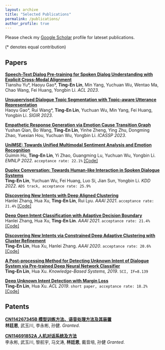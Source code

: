 ```yaml
---
layout: archive
title: "Selected Publications"
permalink: /publications/
author_profile: true
---
```

Please check my [Google Scholar](https://scholar.google.com/citations?user=XNdFVMAAAAAJ&hl=en) profile for lateset publications.

 (* denotes equal contribution)

## Papers
<b>[Speech-Text Dialog Pre-training for Spoken Dialog Understanding with Explicit Cross-Modal Alignment]()</b> <br> 
Tianshu Yu*, Haoyu Gao\*, <b>Ting-En Lin</b>, Min Yang, Yuchuan Wu, Wentao Ma, Chao Wang, Fei Huang, Yongbin Li. <i>ACL 2023</i>.

<b>[Unsupervised Dialogue Topic Segmentation with Topic-aware Utterance Representation](https://arxiv.org/pdf/2305.02747.pdf)</b> <br> 
Haoyu Gao*, Rui Wang\*, <b>Ting-En Lin</b>, Yuchuan Wu, Min Yang, Fei Huang, Yongbin Li. <i>SIGIR 2023</i>.

<b>[Empathetic Response Generation via Emotion Cause Transition Graph](https://arxiv.org/pdf/2205.15060)</b> <br> 
Yushan Qian, Bo Wang, <b>Ting-En Lin</b>, Yinhe Zheng, Ying Zhu, Dongming Zhao, Yuexian Hou, Yuchuan Wu, Yongbin Li. <i>ICASSP 2023</i>.

<b>[UniMSE: Towards Unified Multimodal Sentiment Analysis and Emotion Recognition](https://arxiv.org/pdf/2205.15060)</b> <br> 
Guimin Hu, <b>Ting-En Lin</b>, Yi Zhao, Guangming Lu, Yuchuan Wu, Yongbin Li. <i>EMNLP 2022</i>. `acceptance rate: 22.1%` [[Code]](https://github.com/lemei/unimse)

<b>[Duplex Conversation: Towards Human-like Interaction in Spoken Dialogue Systems](https://arxiv.org/pdf/2205.15060)</b> <br> 
<b>Ting-En Lin</b>, Yuchuan Wu, Fei Huang, Luo Si, Jian Sun, Yongbin Li. <i>KDD 2022</i>. `ADS track, acceptance rate: 25.9%`

<b>[Discovering New Intents with Deep Aligned Clustering](https://ojs.aaai.org/index.php/AAAI/article/view/17689/17496)</b> <br> 
Hanlei Zhang, Hua Xu, <b>Ting-En Lin</b>, Rui Lyu. <i>AAAI 2021</i>. `acceptance rate: 21.4%` [[Code]](https://github.com/thuiar/TEXTOIR)

<b>[Deep Open Intent Classification with Adaptive Decision Boundary](https://www.aaai.org/AAAI21Papers/AAAI-9723.ZhangH.pdf)</b> <br> 
Hanlei Zhang, Hua Xu, <b>Ting-En Lin</b>. <i>AAAI 2021</i>. `acceptance rate: 21.4%` [[Code]](https://github.com/thuiar/TEXTOIR)

<b>[Discovering New Intents via Constrained Deep Adaptive Clustering with Cluster Refinement](https://ojs.aaai.org/index.php/AAAI/article/download/6353/6209)</b> <br> 
<b>Ting-En Lin</b>, Hua Xu, Hanlei Zhang. <i>AAAI 2020</i>. `acceptance rate: 20.6%` [[Code]](https://github.com/thuiar/CDAC-plus/)

<b>[A Post-processing Method for Detecting Unknown Intent of Dialogue System via Pre-trained Deep Neural Network Classifier](https://www.sciencedirect.com/science/article/abs/pii/S0950705119304034)</b> <br> 
<b>Ting-En Lin</b>, Hua Xu. <i>Knowledge-Based Systems, 2019</i>. `SCI, IF=8.139`

<b>[Deep Unknown Intent Detection with Margin Loss](https://aclanthology.org/P19-1548.pdf)</b> <br> 
<b>Ting-En Lin</b>, Hua Xu. <i>ACL 2019</i>. `short paper, acceptance rate: 18.2%` [[Code]](https://github.com/thuiar/DeepUnkID)

<!-- <b>[Automated Machine Learning for Internet of Things](https://ieeexplore.ieee.org/abstract/document/7991112)</b> <br> 
Che-Min Chung, Cai-Cing Chen, Wei-Ping Shih, <b>Ting-En Lin</b>, Rui-Jun Yeh, Iru Wang. <i>ICCE-TW 2017</i>. -->


## Patents
<b>[CN114267345B 模型训练方法、语音处理方法及其装置](https://patents.google.com/patent/CN114267345B/zh)</b> <br> 
<b>林廷恩</b>, 武玉川, 李永彬, 孙健. <i>Granted</i>.

<b>[CN114691852A 人机对话系统及方法](https://patents.google.com/patent/CN114691852A/zh)</b> <br> 
李永彬, 武玉川, 黎航宇, 马文涛, <b>林廷恩</b>, 戴音培, 孙健 <i>Granted</i>.
<!-- 
<b>[CN113887554A 处理反馈语的方法以及装置](https://patents.google.com/patent/CN113887554A/zh)</b> <br> 
<b>林廷恩</b>, 武玉川, 李永彬, 孙健. <i>Under review</i>.

<b>[CN114077666A 对话意图分类方法、装置和非易失性计算机存储介质](https://patents.google.com/patent/CN114077666A/zh)</b> <br> 
徐华, 张瀚镭, <b>林廷恩</b>. <i>Under review</i>.

https://www.patentguru.com/cn/search?inventor=%22%E6%9E%97%E5%BB%B7%E6%81%A9%22&assignee=%22%E9%98%BF%E9%87%8C%E5%B7%B4%E5%B7%B4%E8%BE%BE%E6%91%A9%E9%99%A2%EF%BC%88%E6%9D%AD%E5%B7%9E%EF%BC%89%E7%A7%91%E6%8A%80%E6%9C%89%E9%99%90%E5%85%AC%E5%8F%B8%22%2C%22%E6%B8%85%E5%8D%8E%E5%A4%A7%E5%AD%A6%22 
-->
